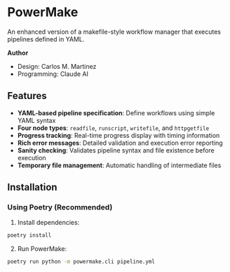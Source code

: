 # PowerMake

An enhanced version of a makefile-style workflow manager that executes pipelines defined in YAML.

**Author** 

  - Design: Carlos M. Martinez
  - Programming: Claude AI

## Features

  - **YAML-based pipeline specification**: Define workflows using simple YAML syntax
  - **Four node types**: `readfile`, `runscript`, `writefile`, and `httpgetfile`
  - **Progress tracking**: Real-time progress display with timing information
  - **Rich error messages**: Detailed validation and execution error reporting
  - **Sanity checking**: Validates pipeline syntax and file existence before execution
  - **Temporary file management**: Automatic handling of intermediate files

## Installation

### Using Poetry (Recommended)

1. Install dependencies:

```bash
poetry install
```

2. Run PowerMake:

```bash
poetry run python -m powermake.cli pipeline.yml
```
